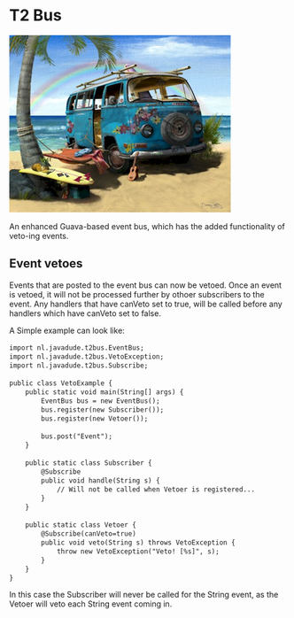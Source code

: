 # T2 Bus
![VW Bus](vwbus.jpg)

An enhanced Guava-based event bus, which has the added functionality of veto-ing events.

## Event vetoes
Events that are posted to the event bus can now be vetoed. Once an event is vetoed, it will not be processed further by othoer subscribers to the event.
Any handlers that have canVeto set to true, will be called before any handlers which have canVeto set to false.

A Simple example can look like:

    import nl.javadude.t2bus.EventBus;
    import nl.javadude.t2bus.VetoException;
    import nl.javadude.t2bus.Subscribe;
    
    public class VetoExample {
        public static void main(String[] args) {
            EventBus bus = new EventBus();
            bus.register(new Subscriber());
            bus.register(new Vetoer());
            
            bus.post("Event");
        }
        
        public static class Subscriber {
            @Subscribe
            public void handle(String s) {
                // Will not be called when Vetoer is registered...
            }
        }

        public static class Vetoer {
            @Subscribe(canVeto=true)
            public void veto(String s) throws VetoException {
                throw new VetoException("Veto! [%s]", s);
            }
        }
    }

In this case the Subscriber will never be called for the String event, as the Vetoer will veto each String event coming in.

